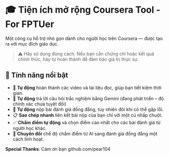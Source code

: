 # 🎓 Tiện ích mở rộng Coursera Tool - For FPTUer


Một công cụ hỗ trợ nhỏ gọn dành cho người học trên Coursera — được tạo ra với mục đích giáo dục.

> ⚠️ Hãy sử dụng đúng cách. Nếu bạn cần chứng chỉ hoặc kết quả chính thức, hãy tự hoàn thành để đảm bảo giá trị thực sự.

## 🚀 Tính năng nổi bật

- 📑 **Tự động** hoàn thành các video và tài liệu đọc, giúp bạn tiết kiệm thời gian.
- 💯 **Tự động** trả lời câu hỏi trắc nghiệm bằng Gemini (đang phát triển – độ chính xác chưa tuyệt đối)
- 🧑 **Tự động** nộp bài đánh giá đồng đẳng, tuy nhiên đôi khi có thể gặp lỗi.
- 📋 **Sao chép nhanh** liên kết bài nộp của bạn chỉ với một cú nhấp chuột.
- ✅ **Chấm điểm tự động** và chọn điểm cao nhất cho các bài đánh giá từ người học khác.
- 🤖 **Chuyển đổi** chế độ chấm điểm từ AI sang đánh giá đồng đẳng một cách linh hoạt.

**Special Thanks**: Cảm ơn bạn github.com/pear104
